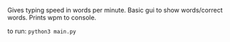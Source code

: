 Gives typing speed in words per minute. Basic gui to show words/correct words. Prints wpm to console.

to run: ```python3 main.py```

